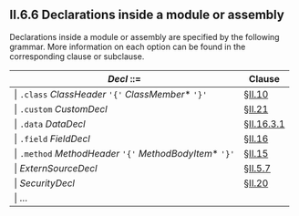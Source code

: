 ## II.6.6 Declarations inside a module or assembly

Declarations inside a module or assembly are specified by the following grammar. More information on each option can be found in the corresponding clause or subclause.

 | _Decl_ ::= | Clause
 | ---- | ----
 | \| `.class` _ClassHeader_ `'{'` _ClassMember_* `'}'` | §[II.10](#todo-missing-hyperlink)
 | \| `.custom` _CustomDecl_ | §[II.21](ii.21-custom-attributes.md)
 | \| `.data` _DataDecl_ | §[II.16.3.1](ii.16.3.1-data-declaration.md)
 | \| `.field` _FieldDecl_ | §[II.16](ii.16-defining-and-referencing-fields.md)
 | \| `.method` _MethodHeader_ `'{'` _MethodBodyItem_* `'}'` | §[II.15](#todo-missing-hyperlink)
 | \| _ExternSourceDecl_ | §[II.5.7](ii.5.7-source-line-information.md)
 | \| _SecurityDecl_ | §[II.20](ii.20-declarative-security.md) 
 | \| &hellip;
